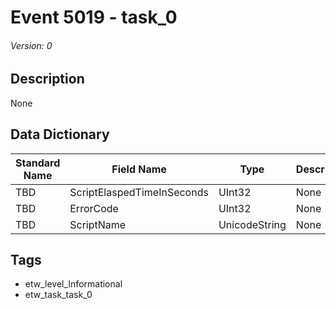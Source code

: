 # Event 5019 - task_0
###### Version: 0

## Description
None

## Data Dictionary
|Standard Name|Field Name|Type|Description|Sample Value|
|---|---|---|---|---|
|TBD|ScriptElaspedTimeInSeconds|UInt32|None|`None`|
|TBD|ErrorCode|UInt32|None|`None`|
|TBD|ScriptName|UnicodeString|None|`None`|

## Tags
* etw_level_Informational
* etw_task_task_0